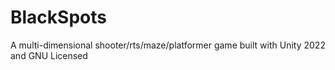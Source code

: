 # BlackSpots
A multi-dimensional shooter/rts/maze/platformer game built with Unity 2022 and GNU Licensed
